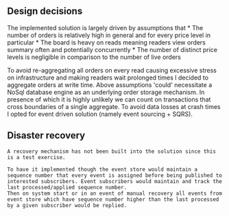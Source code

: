 ## Design decisions

The implemented solution is largely driven by assumptions that
    * The number of orders is relatively high in general and for every price level in particular
    * The board is heavy on reads meaning readers view orders summary often and potentially concurrently
    * The number of distinct price levels is negligible in comparison to the number of live orders

To avoid re-aggregating all orders on every read causing excessive stress on infrastructure and making readers wait prolonged times I decided to aggregate orders at write time.
Above assumptions 'could' necessitate a NoSql database engine as an underlying order storage mechanism. In presence of which it is highly unlikely we can count on transactions that cross boundaries of a single aggregate. To avoid data losses at crash times I opted for event driven solution (namely event sourcing + SQRS).

## Disaster recovery

    A recovery mechanism has not been built into the solution since this is a test exercise.

    To have it implemented though the event store would maintain a sequence number that every event is assigned before being published to interested subscribers. Event subscribers would maintain and track the last processed/applied sequence number.
    Then on system start or in an event of manual recovery all events from event store which have sequence number higher than the last processed by a given subscriber would be replied.